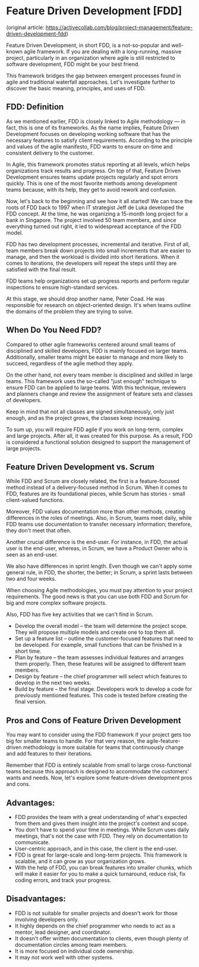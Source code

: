 # Feature Driven Development [FDD]

(original article: https://activecollab.com/blog/project-management/feature-driven-development-fdd)

Feature Driven Development, in short FDD, is a not-so-popular and well-known agile framework. If you are dealing with a long-running, massive project, particularly in an organization where agile is still restricted to software development, FDD might be your best friend.

This framework bridges the gap between emergent processes found in agile and traditional waterfall approaches. Let's investigate further to discover the basic meaning, principles, and uses of FDD.

## FDD: Definition

As we mentioned earlier, FDD is closely linked to Agile methodology — in fact, this is one of its frameworks. As the name implies, Feature Driven Development focuses on developing working software that has the necessary features to satisfy client requirements. According to the principle and values of the agile manifesto, FDD wants to ensure on-time and consistent delivery to the customer.

In Agile, this framework promotes status reporting at all levels, which helps organizations track results and progress. On top of that, Feature Driven Development ensures teams update projects regularly and spot errors quickly. This is one of the most favorite methods among development teams because, with its help, they get to avoid rework and confusion.

Now, let's back to the beginning and see how it all started! We can trace the roots of FDD back to 1997 when IT strategist Jeff de Luka developed the FDD concept. At the time, he was organizing a 15-month long project for a bank in Singapore. The project involved 50 team members, and since everything turned out right, it led to widespread acceptance of the FDD model.

FDD has two development processes, incremental and iterative. First of all, team members break down projects into small increments that are easier to manage, and then the workload is divided into short iterations. When it comes to iterations, the developers will repeat the steps until they are satisfied with the final result.

FDD teams help organizations set up progress reports and perform regular inspections to ensure high-standard services.

At this stage, we should drop another name, Peter Coad. He was responsible for research on object-oriented design. It's when teams outline the domains of the problem they are trying to solve.

## When Do You Need FDD?

Compared to other agile frameworks centered around small teams of disciplined and skilled developers, FDD is mainly focused on larger teams. Additionally, smaller teams might be easier to manage and more likely to succeed, regardless of the agile method they apply.

On the other hand, not every team member is disciplined and skilled in large teams. This framework uses the so-called "just enough" technique to ensure FDD can be applied to large teams. With this technique, reviewers and planners change and review the assignment of feature sets and classes of developers.

Keep in mind that not all classes are signed simultaneously, only just enough, and as the project grows, the classes keep increasing.

To sum up, you will require FDD agile if you work on long-term, complex and large projects. After all, it was created for this purpose. As a result, FDD is considered a functional solution designed to support the management of large projects.

## Feature Driven Development vs. Scrum

While FDD and Scrum are closely related, the first is a feature-focused method instead of a delivery-focused method in Scrum. When it comes to FDD, features are its foundational pieces, while Scrum has stories - small client-valued functions.

Moreover, FDD values documentation more than other methods, creating differences in the roles of meetings. Also, in Scrum, teams meet daily, while FDD teams use documentation to transfer necessary information; therefore, they don't meet that often.

Another crucial difference is the end-user. For instance, in FDD, the actual user is the end-user, whereas, in Scrum, we have a Product Owner who is seen as an end-user.

We also have differences in sprint length. Even though we can't apply some general rule, in FDD, the shorter, the better; in Scrum, a sprint lasts between two and four weeks.

When choosing Agile methodologies, you must pay attention to your project requirements. The good news is that you can use both FDD and Scrum for big and more complex software projects.

Also, FDD has five key activities that we can't find in Scrum.

- Develop the overall model – the team will determine the project scope. They will propose multiple models and create one to top them all.
- Set up a feature list – outline the customer-focused features that need to be developed. For example, small functions that can be finished in a short time.
- Plan by feature – the team assesses individual features and arranges them properly. Then, these features will be assigned to different team members.
- Design by feature – the chief programmer will select which features to develop in the next two weeks.
- Build by feature – the final stage. Developers work to develop a code for previously mentioned features. This code is tested before creating the final version.

## Pros and Cons of Feature Driven Development

You may want to consider using the FDD framework if your project gets too big for smaller teams to handle. For that very reason, the agile-feature-driven methodology is more suitable for teams that continuously change and add features to their iterations.

Remember that FDD is entirely scalable from small to large cross-functional teams because this approach is designed to accommodate the customers' wants and needs. Now, let's explore some feature-driven development pros and cons.

## Advantages:

- FDD provides the team with a great understanding of what's expected from them and gives them insight into the project's context and scope.
- You don't have to spend your time in meetings. While Scrum uses daily meetings, that's not the case with FDD. They rely on documentation to communicate.
- User-centric approach, and in this case, the client is the end-user.
- FDD is great for large-scale and long-term projects. This framework is scalable, and it can grow as your organization grows.
- With the help of FDD, you can break features into smaller chunks, which will make it easier for you to make a quick turnaround, reduce risk, fix coding errors, and track your progress.

## Disadvantages:

- FDD is not suitable for smaller projects and doesn't work for those involving developers only.
- It highly depends on the chief programmer who needs to act as a mentor, lead designer, and coordinator.
- It doesn't offer written documentation to clients, even though plenty of documentation circles among team members.
- It is more focused on individual code ownership.
- It may not work well with other systems.

